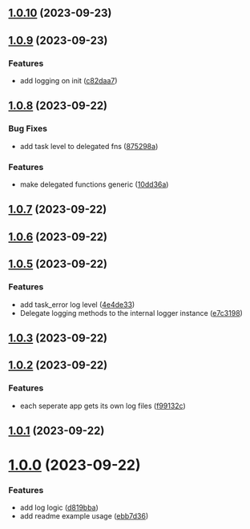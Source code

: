 ## [1.0.10](https://github.com/Chia-Network/core-registry-logger/compare/1.0.9...1.0.10) (2023-09-23)



## [1.0.9](https://github.com/Chia-Network/core-registry-logger/compare/1.0.8...1.0.9) (2023-09-23)


### Features

* add logging on init ([c82daa7](https://github.com/Chia-Network/core-registry-logger/commit/c82daa7cbdc46dd9d718d45a556d0539b689c71c))



## [1.0.8](https://github.com/Chia-Network/core-registry-logger/compare/1.0.7...1.0.8) (2023-09-22)


### Bug Fixes

* add task level to delegated fns ([875298a](https://github.com/Chia-Network/core-registry-logger/commit/875298a356bfd71e2daa02c0aa3055724209b268))


### Features

* make delegated functions generic ([10dd36a](https://github.com/Chia-Network/core-registry-logger/commit/10dd36a78dca9904a672da5a2b1b5dda0d738508))



## [1.0.7](https://github.com/Chia-Network/core-registry-logger/compare/1.0.6...1.0.7) (2023-09-22)



## [1.0.6](https://github.com/Chia-Network/core-registry-logger/compare/1.0.5...1.0.6) (2023-09-22)



## [1.0.5](https://github.com/Chia-Network/core-registry-logger/compare/1.0.3...1.0.5) (2023-09-22)


### Features

* add task_error log level ([4e4de33](https://github.com/Chia-Network/core-registry-logger/commit/4e4de33f4bbd0f7a6b24dd1f28ab18d2b2aafda0))
* Delegate logging methods to the internal logger instance ([e7c3198](https://github.com/Chia-Network/core-registry-logger/commit/e7c31981c249d442dde4212d0979ded41671b27f))



## [1.0.3](https://github.com/Chia-Network/core-registry-logger/compare/1.0.2...1.0.3) (2023-09-22)



## [1.0.2](https://github.com/Chia-Network/core-registry-logger/compare/1.0.1...1.0.2) (2023-09-22)


### Features

* each seperate app gets its own log files ([f99132c](https://github.com/Chia-Network/core-registry-logger/commit/f99132cd1fb339227de546b3f0bbbde64b0e4ea4))



## [1.0.1](https://github.com/Chia-Network/core-registry-logger/compare/1.0.0...1.0.1) (2023-09-22)



# [1.0.0](https://github.com/Chia-Network/core-registry-logger/compare/d819bba155d4018c12bbf72d120bebdf9931c81e...1.0.0) (2023-09-22)


### Features

* add log logic ([d819bba](https://github.com/Chia-Network/core-registry-logger/commit/d819bba155d4018c12bbf72d120bebdf9931c81e))
* add readme example usage ([ebb7d36](https://github.com/Chia-Network/core-registry-logger/commit/ebb7d36201f8d9643af0896162516dabf0ce3d13))



